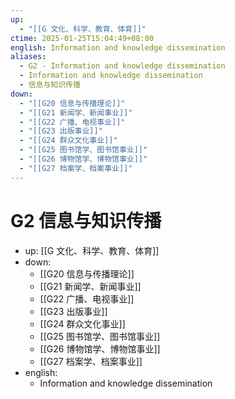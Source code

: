 ```yaml
---
up:
  - "[[G 文化、科学、教育、体育]]"
ctime: 2025-01-25T15:04:49+08:00
english: Information and knowledge dissemination
aliases:
  - G2 - Information and knowledge dissemination
  - Information and knowledge dissemination
  - 信息与知识传播
down:
  - "[[G20 信息与传播理论]]"
  - "[[G21 新闻学、新闻事业]]"
  - "[[G22 广播、电视事业]]"
  - "[[G23 出版事业]]"
  - "[[G24 群众文化事业]]"
  - "[[G25 图书馆学、图书馆事业]]"
  - "[[G26 博物馆学、博物馆事业]]"
  - "[[G27 档案学、档案事业]]"
---
```


# G2 信息与知识传播

- up: [[G 文化、科学、教育、体育]]
- down:
	- [[G20 信息与传播理论]]
	- [[G21 新闻学、新闻事业]]
	- [[G22 广播、电视事业]]
	- [[G23 出版事业]]
	- [[G24 群众文化事业]]
	- [[G25 图书馆学、图书馆事业]]
	- [[G26 博物馆学、博物馆事业]]
	- [[G27 档案学、档案事业]]
- english:
	- Information and knowledge dissemination
